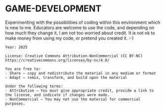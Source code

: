 # GAME-DEVELOPMENT
Experimenting with the possibilities of coding within this environment which is new to me.
Educators are welcome to use the code, and depending on how much they change it, I am not too worried about credit.
It is not ok to make money from using my code, or pretend you created it. :-)

    Year: 2025

    License: Creative Commons Attribution-NonCommercial (CC BY-NC)
    https://creativecommons.org/licenses/by-nc/4.0/

    You are free to:
    - Share — copy and redistribute the material in any medium or format
    - Adapt — remix, transform, and build upon the material

    Under the following terms:
    - Attribution — You must give appropriate credit, provide a link to the license, and indicate if changes were made.
    - NonCommercial — You may not use the material for commercial purposes.

